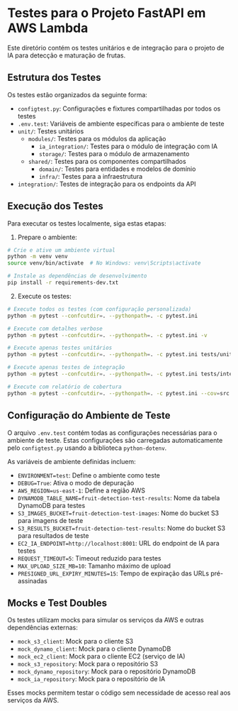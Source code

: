 # Testes para o Projeto FastAPI em AWS Lambda

Este diretório contém os testes unitários e de integração para o projeto de IA para detecção e maturação de frutas.

## Estrutura dos Testes

Os testes estão organizados da seguinte forma:

- `configtest.py`: Configurações e fixtures compartilhadas por todos os testes
- `.env.test`: Variáveis de ambiente específicas para o ambiente de teste
- `unit/`: Testes unitários
  - `modules/`: Testes para os módulos da aplicação
    - `ia_integration/`: Testes para o módulo de integração com IA
    - `storage/`: Testes para o módulo de armazenamento
  - `shared/`: Testes para os componentes compartilhados
    - `domain/`: Testes para entidades e modelos de domínio
    - `infra/`: Testes para a infraestrutura
- `integration/`: Testes de integração para os endpoints da API

## Execução dos Testes

Para executar os testes localmente, siga estas etapas:

1. Prepare o ambiente:
```bash
# Crie e ative um ambiente virtual
python -m venv venv
source venv/bin/activate  # No Windows: venv\Scripts\activate

# Instale as dependências de desenvolvimento
pip install -r requirements-dev.txt
```

2. Execute os testes:
```bash
# Execute todos os testes (com configuração personalizada)
python -m pytest --confcutdir=. --pythonpath=. -c pytest.ini

# Execute com detalhes verbose
python -m pytest --confcutdir=. --pythonpath=. -c pytest.ini -v

# Execute apenas testes unitários
python -m pytest --confcutdir=. --pythonpath=. -c pytest.ini tests/unit/

# Execute apenas testes de integração
python -m pytest --confcutdir=. --pythonpath=. -c pytest.ini tests/integration/

# Execute com relatório de cobertura
python -m pytest --confcutdir=. --pythonpath=. -c pytest.ini --cov=src tests/
```

## Configuração do Ambiente de Teste

O arquivo `.env.test` contém todas as configurações necessárias para o ambiente de teste. Estas configurações são carregadas automaticamente pelo `configtest.py` usando a biblioteca `python-dotenv`.

As variáveis de ambiente definidas incluem:
- `ENVIRONMENT=test`: Define o ambiente como teste
- `DEBUG=True`: Ativa o modo de depuração
- `AWS_REGION=us-east-1`: Define a região AWS
- `DYNAMODB_TABLE_NAME=fruit-detection-test-results`: Nome da tabela DynamoDB para testes
- `S3_IMAGES_BUCKET=fruit-detection-test-images`: Nome do bucket S3 para imagens de teste
- `S3_RESULTS_BUCKET=fruit-detection-test-results`: Nome do bucket S3 para resultados de teste
- `EC2_IA_ENDPOINT=http://localhost:8001`: URL do endpoint de IA para testes
- `REQUEST_TIMEOUT=5`: Timeout reduzido para testes
- `MAX_UPLOAD_SIZE_MB=10`: Tamanho máximo de upload
- `PRESIGNED_URL_EXPIRY_MINUTES=15`: Tempo de expiração das URLs pré-assinadas

## Mocks e Test Doubles

Os testes utilizam mocks para simular os serviços da AWS e outras dependências externas:

- `mock_s3_client`: Mock para o cliente S3
- `mock_dynamo_client`: Mock para o cliente DynamoDB
- `mock_ec2_client`: Mock para o cliente EC2 (serviço de IA)
- `mock_s3_repository`: Mock para o repositório S3
- `mock_dynamo_repository`: Mock para o repositório DynamoDB
- `mock_ia_repository`: Mock para o repositório de IA

Esses mocks permitem testar o código sem necessidade de acesso real aos serviços da AWS.
